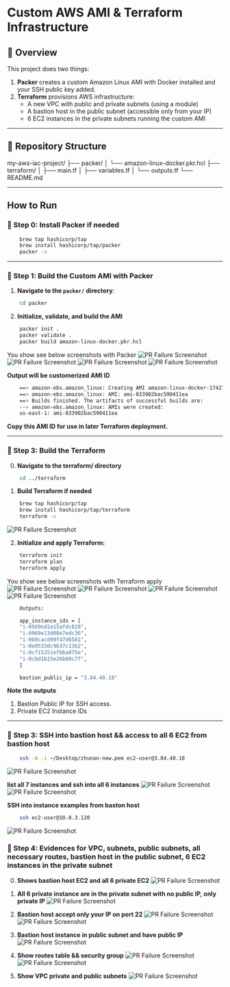 # Custom AWS AMI & Terraform Infrastructure

## 📌 Overview

This project does two things:
1. **Packer** creates a custom Amazon Linux AMI with Docker installed and your SSH public key added.
2. **Terraform** provisions AWS infrastructure:
   - A new VPC with public and private subnets (using a module)
   - A bastion host in the public subnet (accessible only from your IP)
   - 6 EC2 instances in the private subnets running the custom AMI

---


## 📌 Repository Structure
my-aws-iac-project/
├── packer/
│   └── amazon-linux-docker.pkr.hcl
├── terraform/
│   ├── main.tf
│   ├── variables.tf
│   └── outputs.tf
└── README.md

---


## How to Run

### 🔹 Step 0: Install Packer if needed
```sh
    brew tap hashicorp/tap
    brew install hashicorp/tap/packer
    packer -v
```

---


### 🔹 Step 1: Build the Custom AMI with Packer
1. **Navigate to the `packer/` directory**:
```bash
    cd packer
```
2. **Initialize, validate, and build the AMI**
```sh
    packer init .
    packer validate .
    packer build amazon-linux-docker.pkr.hcl
```
You show see below screenshots with Packer
![PR Failure Screenshot](./screenshots/packer_init.png)
![PR Failure Screenshot](./screenshots/packer_validate.png)
![PR Failure Screenshot](./screenshots/packer_build_1.png)
![PR Failure Screenshot](./screenshots/packer_build_2.png)

**Output will be customerized AMI ID**
```sh
    ==> amazon-ebs.amazon_linux: Creating AMI amazon-linux-docker-1742749240 from instance i-0b09d8a30ebe9e666
    ==> amazon-ebs.amazon_linux: AMI: ami-033902bac590411ea
    ==> Builds finished. The artifacts of successful builds are:
    --> amazon-ebs.amazon_linux: AMIs were created:
    us-east-1: ami-033902bac590411ea
```
**Copy this AMI ID for use in later Terraform deployment.**

---

### 🔹 Step 3: Build the Terraform

0. **Navigate to the terraform/ directory**
```bash
    cd ../terraform
```

1. **Build Terraform if needed**
```sh
    brew tap hashicorp/tap
    brew install hashicorp/tap/terraform
    terraform -v
```
![PR Failure Screenshot](./screenshots/Terraform_version.png)

2. **Initialize and apply Terraform:**
```sh
    terraform init
    terraform plan
    terraform apply
```

You show see below screenshots with Terraform apply
![PR Failure Screenshot](./screenshots/tf_init.png)
![PR Failure Screenshot](./screenshots/tf_plan_1.png)
![PR Failure Screenshot](./screenshots/tf_plan_2.png)
![PR Failure Screenshot](./screenshots/tf_apply.png)

```sh
    Outputs:

    app_instance_ids = [
    "i-0569ed1e15afdc828",
    "i-0969e13d08e7edc36",
    "i-060cacd99f47d6581",
    "i-0e0533dc9b37c13b2",
    "i-0cf15251efbba075e",
    "i-0cbd1b15e26b80c7f",
    ]

    bastion_public_ip = "3.84.40.18"
```

**Note the outputs**
1. Bastion Public IP for SSH access.
2. Private EC2 Instance IDs

---

### 🔹 Step 3: SSH into bastion host && access to all 6 EC2 from bastion host
```sh
    ssh -A -i ~/Desktop/zhunan-new.pem ec2-user@3.84.40.18
```
![PR Failure Screenshot](./screenshots/bastion_host.png)

**list all 7 instances and ssh into all 6 instances**
![PR Failure Screenshot](./screenshots/6_instance_1.png)
![PR Failure Screenshot](./screenshots/6_isntance_2.png)

**SSH into instance examples from baston host**
```sh
    ssh ec2-user@10.0.3.120
```
![PR Failure Screenshot](./screenshots/ssh_instance.png)


### 🔹 Step 4: Evidences for VPC, subnets, public subnets, all necessary routes, bastion host in the public subnet, 6 EC2 instances in the private subnet

0. **Shows bastion host EC2 and all 6 private EC2**
![PR Failure Screenshot](./screenshots/all_6_instance_bastion_ec2.png)


1. **All 6 private instance are in the private subnet with no public IP, only private IP**
![PR Failure Screenshot](./screenshots/6_instance_private_subnet.png)

2. **Bastion host accept only your IP on port 22**
![PR Failure Screenshot](./screenshots/accept_only_ip_22_1.png)
![PR Failure Screenshot](./screenshots/accept_only_ip_22.png)

3. **Bastion host instance in public subnet and have public IP**
![PR Failure Screenshot](./screenshots/bastion_instnce_in_public_subnet.png)

4. **Show routes table && security group**
![PR Failure Screenshot](./screenshots/routes_table.png)
![PR Failure Screenshot](./screenshots/sg.png)

5. **Show VPC private and public subnets**
![PR Failure Screenshot](./screenshots/vpc_priva_pub.png)



